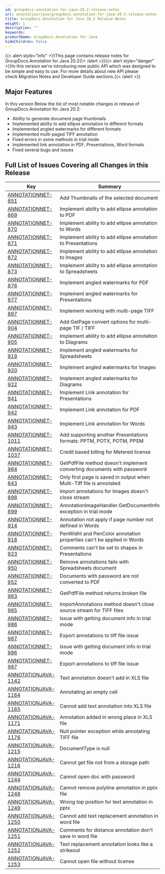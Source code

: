 ```yaml
---
id: groupdocs-annotation-for-java-20-2-release-notes
url: annotation/java/groupdocs-annotation-for-java-20-2-release-notes
title: GroupDocs.Annotation for Java 20.2 Release Notes
weight: 1
description: ""
keywords: 
productName: GroupDocs.Annotation for Java
hideChildren: False
---
```

{{< alert style="info" >}}This page contains release notes for GroupDocs.Annotation for Java 20.2{{< /alert >}}{{< alert style="danger" >}}In this version we're introducing new public API which was designed to be simple and easy to use. For more details about new API please check Migration Notes and Developer Guide sections.{{< /alert >}}

## Major Features

In this version Below the list of most notable changes in release of GroupDocs.Annotation for Java 20.2:

*   Ability to generate document page thumbnails 
*   Implemented ability to add ellipse annotation to different formats
*   Implemented angled watermarks for different formats
*   Implemented multi-paged TIFF annotation
*   Fixed errors in some methods in trial mode
*   Implemented link annotation in PDF, Presentations, Word formats
*   Fixed several bugs and issues  
      
    

## Full List of Issues Covering all Changes in this Release

| Key | Summary | Issue Type |
| --- | --- | --- |
| [ANNOTATIONNET-851](https://issue.lisbon.dynabic.com/issues/ANNOTATIONNET-851) | Add Thumbnails of the selected document | Feature |
| [ANNOTATIONNET-869](https://issue.lisbon.dynabic.com/issues/ANNOTATIONNET-869)  | Implement ability to add ellipse annotation to PDF | Feature |
| [ANNOTATIONNET-870](https://issue.lisbon.dynabic.com/issues/ANNOTATIONNET-870)  | Implement ability to add ellipse annotation to Words | Feature |
| [ANNOTATIONNET-871](https://issue.lisbon.dynabic.com/issues/ANNOTATIONNET-871)  | Implement ability to add ellipse annotation to Presentations | Feature |
| [ANNOTATIONNET-872](https://issue.lisbon.dynabic.com/issues/ANNOTATIONNET-872)  | Implement ability to add ellipse annotation to Images | Feature |
| [ANNOTATIONNET-873](https://issue.lisbon.dynabic.com/issues/ANNOTATIONNET-873)  | Implement ability to add ellipse annotation to Spreadsheets | Feature |
| [ANNOTATIONNET-876](https://issue.lisbon.dynabic.com/issues/ANNOTATIONNET-876)  | Implement angled watermarks for PDF | Feature |
| [ANNOTATIONNET-877](https://issue.lisbon.dynabic.com/issues/ANNOTATIONNET-877)  | Implement angled watermarks for Presentations | Feature |
| [ANNOTATIONNET-897](https://issue.lisbon.dynabic.com/issues/ANNOTATIONNET-897) | Implement working with multi-page TIFF | Feature |
| [ANNOTATIONNET-904](https://issue.lisbon.dynabic.com/issues/ANNOTATIONNET-904)   | Add GetPage convert options for multi-page TIF / TIFF | Feature |
| [ANNOTATIONNET-905](https://issue.lisbon.dynabic.com/issues/ANNOTATIONNET-905)  | Implement ability to add ellipse annotation to Diagrams | Feature |
| [ANNOTATIONNET-919](https://issue.lisbon.dynabic.com/issues/ANNOTATIONNET-919)  | Implement angled watermarks for Spreadsheets | Feature |
| [ANNOTATIONNET-920](https://issue.lisbon.dynabic.com/issues/ANNOTATIONNET-920)  | Implement angled watermarks for Images | Feature |
| [ANNOTATIONNET-922](https://issue.lisbon.dynabic.com/issues/ANNOTATIONNET-922)  | Implement angled watermarks for Diagrams | Feature |
| [ANNOTATIONNET-941](https://issue.lisbon.dynabic.com/issues/ANNOTATIONNET-941) | Implement Link annotation for Presentations | Feature |
| [ANNOTATIONNET-942](https://issue.lisbon.dynabic.com/issues/ANNOTATIONNET-942) | Implement Link annotation for PDF | Feature |
| [ANNOTATIONNET-943](https://issue.lisbon.dynabic.com/issues/ANNOTATIONNET-943) | Implement Link annotation for Words | Feature |
| [ANNOTATIONNET-1011](https://issue.lisbon.dynabic.com/issues/ANNOTATIONNET-1011) | Add supporting another Presentations formats: PPTM, POTX, POTM, PPSM | Feature |
| [ANNOTATIONNET-1037](https://issue.lisbon.dynabic.com/issues/ANNOTATIONNET-1037) | Credit based billing for Metered license | Feature |
| [ANNOTATIONNET-964](https://issue.lisbon.dynabic.com/issues/ANNOTATIONNET-964) | GetPdfFile method doesn't implement converting documents with password | Improvement |
| [ANNOTATIONNET-843](https://issue.lisbon.dynabic.com/issues/ANNOTATIONNET-843) | Only first page is saved in output when Multi-Tiff file is annotated | Bug |
| [ANNOTATIONNET-898](https://issue.lisbon.dynabic.com/issues/ANNOTATIONNET-898) | Import annotations for Images doesn't close stream | Bug |
| [ANNOTATIONNET-899](https://issue.lisbon.dynabic.com/issues/ANNOTATIONNET-899) | AnnotationImageHandler.GetDocumentInfo exception in trial mode | Bug |
| [ANNOTATIONNET-914](https://issue.lisbon.dynabic.com/issues/ANNOTATIONNET-914) | Annotation not apply if page number not defined in Words | Bug |
| [ANNOTATIONNET-918](https://issue.lisbon.dynabic.com/issues/ANNOTATIONNET-918) | PenWidht and PenColor annotation properties can't be applied in Words | Bug |
| [ANNOTATIONNET-923](https://issue.lisbon.dynabic.com/issues/ANNOTATIONNET-923) | Comments can't be set to shapes in Presentations | Bug |
| [ANNOTATIONNET-950](https://issue.lisbon.dynabic.com/issues/ANNOTATIONNET-950) | Remove annotations fails with Spreadsheets document | Bug |
| [ANNOTATIONNET-952](https://issue.lisbon.dynabic.com/issues/ANNOTATIONNET-952) | Documents with password are not converted to PDF | Bug |
| [ANNOTATIONNET-963](https://issue.lisbon.dynabic.com/issues/ANNOTATIONNET-963) | GetPdfFile method returns broken file | Bug |
| [ANNOTATIONNET-965](https://issue.lisbon.dynabic.com/issues/ANNOTATIONNET-965) | ImportAnnotations method doesn't close source stream for TIFF files | Bug |
| [ANNOTATIONNET-986](https://issue.lisbon.dynabic.com/issues/ANNOTATIONNET-986) | Issue with getting document info in trial mode | Bug |
| [ANNOTATIONNET-987](https://issue.lisbon.dynabic.com/issues/ANNOTATIONNET-987) | Export annotations to tiff file issue | Bug |
| [ANNOTATIONNET-986](https://issue.lisbon.dynabic.com/issues/ANNOTATIONNET-986) | Issue with getting document info in trial mode | Bug |
| [ANNOTATIONNET-987](https://issue.lisbon.dynabic.com/issues/ANNOTATIONNET-987) | Export annotations to tiff file issue | Bug |
| [ANNOTATIONJAVA-1142](https://issue.lisbon.dynabic.com/issues/ANNOTATIONJAVA-1142)  | Text annotation doesn't add in XLS file | Bug |
| [ANNOTATIONJAVA-1164](https://issue.lisbon.dynabic.com/issues/ANNOTATIONJAVA-1164)  | Annotating an empty cell | Bug |
| [ANNOTATIONJAVA-1165](https://issue.lisbon.dynabic.com/issues/ANNOTATIONJAVA-1165)  | Cannot add text annotation into XLS file | Bug |
| [ANNOTATIONJAVA-1171](https://issue.lisbon.dynabic.com/issues/ANNOTATIONJAVA-1171)  | Annotation added in wrong place in XLS file | Bug |
| [ANNOTATIONJAVA-1176](https://issue.lisbon.dynabic.com/issues/ANNOTATIONJAVA-1176)  | Null pointer exception while annotating TIFF file | Bug |
| [ANNOTATIONJAVA-1215](https://issue.lisbon.dynabic.com/issues/ANNOTATIONJAVA-1215)  | DocumentType is null | Bug |
| [ANNOTATIONJAVA-1216](https://issue.lisbon.dynabic.com/issues/ANNOTATIONJAVA-1216)  | Cannot get file not from a storage path | Bug |
| [ANNOTATIONJAVA-1244](https://issue.lisbon.dynabic.com/issues/ANNOTATIONJAVA-1244) | Cannot open doc with password | Bug |
| [ANNOTATIONJAVA-1248](https://issue.lisbon.dynabic.com/issues/ANNOTATIONJAVA-1248)  | Cannot remove polyline annotation in pptx file | Bug |
| [ANNOTATIONJAVA-1249](https://issue.lisbon.dynabic.com/issues/ANNOTATIONJAVA-1249)  | Wrong top position for text annotation in pptx | Bug |
| [ANNOTATIONJAVA-1250](https://issue.lisbon.dynabic.com/issues/ANNOTATIONJAVA-1250)  | Cannot add text replacement annotation in word file | Bug |
| [ANNOTATIONJAVA-1251](https://issue.lisbon.dynabic.com/issues/ANNOTATIONJAVA-1251)  | Comments for distance annotation don't save in word file | Bug |
| [ANNOTATIONJAVA-1252](https://issue.lisbon.dynabic.com/issues/ANNOTATIONJAVA-1252)  | Text replacement annotation looks like a strikeout | Bug |
| [ANNOTATIONJAVA-1253](https://issue.lisbon.dynabic.com/issues/ANNOTATIONJAVA-1253)  | Cannot open file without license | Bug |
